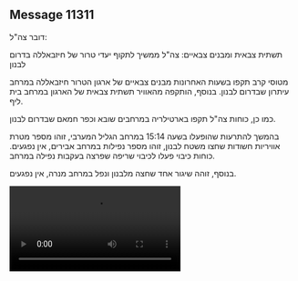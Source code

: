 ## Message 11311

דובר צה"ל: 

תשתית צבאית ומבנים צבאיים: צה"ל ממשיך לתקוף יעדי טרור של חיזבאללה בדרום לבנון

מטוסי קרב תקפו בשעות האחרונות מבנים צבאיים של ארגון הטרור חיזבאללה במרחב עיתרון שבדרום לבנון. בנוסף, הותקפה מהאוויר תשתית צבאית של הארגון במרחב בית ליף. 

כמו כן, כוחות צה"ל תקפו בארטילריה במרחבים שובא וכפר חמאם שבדרום לבנון. 

בהמשך להתרעות שהופעלו בשעה 15:14 במרחב הגליל המערבי, זוהו מספר מטרת אוויריות חשודות שחצו משטח לבנון, זוהו מספר נפילות במרחב אבירים, אין נפגעים. כוחות כיבוי פעלו לכיבוי שריפה שפרצה בעקבות נפילה במרחב.

בנוסף, זוהה שיגור אחד שחצה מלבנון ונפל במרחב מנרה, אין נפגעים.

![Video](https://data.iron-swords.co.il/2024/September/06/11311/11311_media.mp4)
